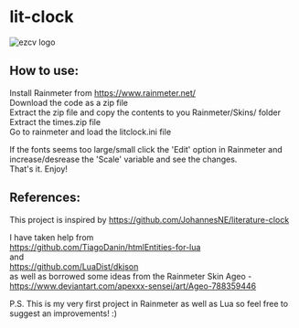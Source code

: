# lit-clock

![ezcv logo](https://user-images.githubusercontent.com/78578803/188272453-572cb5ca-d558-4f13-9f5c-3c673240aa76.png)

## How to use: <br>

Install Rainmeter from https://www.rainmeter.net/ <br>
Download the code as a zip file <br>
Extract the zip file and copy the contents to you Rainmeter/Skins/ folder <br>
Extract the times.zip file <br>
Go to rainmeter and load the litclock.ini file <br>

If the fonts seems too large/small click the 'Edit' option in Rainmeter and increase/desrease the 'Scale' variable and see the changes. <br>
That's it. Enjoy!

## References:

This project is inspired by https://github.com/JohannesNE/literature-clock <br>

I have taken help from <br>
https://github.com/TiagoDanin/htmlEntities-for-lua <br>
and <br>
https://github.com/LuaDist/dkjson <br>
as well as borrowed some ideas from the Rainmeter Skin Ageo - <br>
https://www.deviantart.com/apexxx-sensei/art/Ageo-788359446

P.S. This is my very first project in Rainmeter as well as Lua so feel free to suggest an improvements! :)
